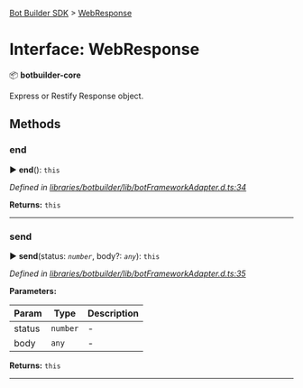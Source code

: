 [Bot Builder SDK](../README.md) > [WebResponse](../interfaces/botbuilder.webresponse.md)



# Interface: WebResponse


:package: **botbuilder-core**

Express or Restify Response object.


## Methods
<a id="end"></a>

###  end

► **end**(): `this`



*Defined in [libraries/botbuilder/lib/botFrameworkAdapter.d.ts:34](https://github.com/Microsoft/botbuilder-js/blob/99f6a4a/libraries/botbuilder/lib/botFrameworkAdapter.d.ts#L34)*





**Returns:** `this`





___

<a id="send"></a>

###  send

► **send**(status: *`number`*, body?: *`any`*): `this`



*Defined in [libraries/botbuilder/lib/botFrameworkAdapter.d.ts:35](https://github.com/Microsoft/botbuilder-js/blob/99f6a4a/libraries/botbuilder/lib/botFrameworkAdapter.d.ts#L35)*



**Parameters:**

| Param | Type | Description |
| ------ | ------ | ------ |
| status | `number`   |  - |
| body | `any`   |  - |





**Returns:** `this`





___


